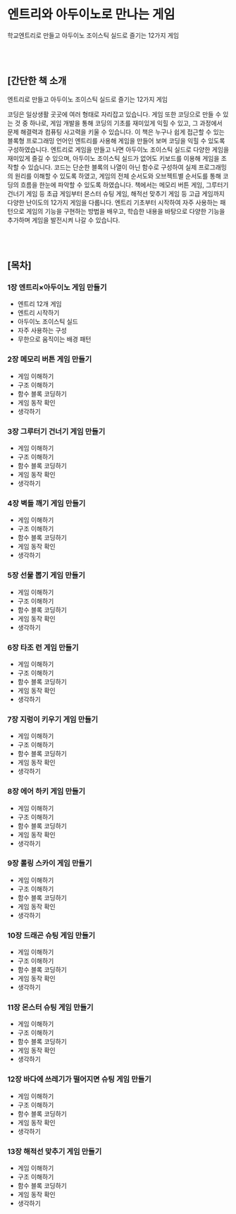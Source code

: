 # 엔트리와 아두이노로 만나는 게임 
학교엔트리로 만들고 아두이노 조이스틱 실드로 즐기는 12가지 게임

<br><br>
## [간단한 책 소개
엔트리로 만들고 아두이노 조이스틱 실드로 즐기는 12가지 게임

코딩은 일상생활 곳곳에 여러 형태로 자리잡고 있습니다. 게임 또한 코딩으로 만들 수 있는 것 중 하나로, 게임 개발을 통해 코딩의 기초를 재미있게 익힐 수 있고, 그 과정에서 문제 해결력과 컴퓨팅 사고력을 키울 수 있습니다.
이 책은 누구나 쉽게 접근할 수 있는 블록형 프로그래밍 언어인 엔트리를 사용해 게임을 만들어 보며 코딩을 익힐 수 있도록 구성하였습니다. 엔트리로 게임을 만들고 나면 아두이노 조이스틱 실드로 다양한 게임을 재미있게 즐길 수 있으며, 아두이노 조이스틱 실드가 없어도 키보드를 이용해 게임을 조작할 수 있습니다. 코드는 단순한 블록의 나열이 아닌 함수로 구성하여 실제 프로그래밍의 원리를 이해할 수 있도록 하였고, 게임의 전체 순서도와 오브젝트별 순서도를 통해 코딩의 흐름을 한눈에 파악할 수 있도록 하였습니다.
책에서는 메모리 버튼 게임, 그루터기 건너기 게임 등 초급 게임부터 몬스터 슈팅 게임, 해적선 맞추기 게임 등 고급 게임까지 다양한 난이도의 12가지 게임을 다룹니다. 엔트리 기초부터 시작하여 자주 사용하는 패턴으로 게임의 기능을 구현하는 방법을 배우고, 학습한 내용을 바탕으로 다양한 기능을 추가하며 게임을 발전시켜 나갈 수 있습니다.


<br><br>  
## [목차]  
### 1장 엔트리×아두이노 게임 만들기
- 엔트리 12개 게임
- 엔트리 시작하기
- 아두이노 조이스틱 실드
- 자주 사용하는 구성
- 무한으로 움직이는 배경 패턴

### 2장 메모리 버튼 게임 만들기
- 게임 이해하기
- 구조 이해하기
- 함수 블록 코딩하기
- 게임 동작 확인
- 생각하기

### 3장 그루터기 건너기 게임 만들기
- 게임 이해하기
- 구조 이해하기
- 함수 블록 코딩하기
- 게임 동작 확인
- 생각하기

### 4장 벽돌 깨기 게임 만들기
- 게임 이해하기
- 구조 이해하기
- 함수 블록 코딩하기
- 게임 동작 확인
- 생각하기

### 5장 선물 뽑기 게임 만들기
- 게임 이해하기
- 구조 이해하기
- 함수 블록 코딩하기
- 게임 동작 확인
- 생각하기

### 6장 타조 런 게임 만들기
- 게임 이해하기
- 구조 이해하기
- 함수 블록 코딩하기
- 게임 동작 확인
- 생각하기

### 7장 지렁이 키우기 게임 만들기
- 게임 이해하기
- 구조 이해하기
- 함수 블록 코딩하기
- 게임 동작 확인
- 생각하기

### 8장 에어 하키 게임 만들기
- 게임 이해하기
- 구조 이해하기
- 함수 블록 코딩하기
- 게임 동작 확인
- 생각하기

### 9장 롤링 스카이 게임 만들기
- 게임 이해하기
- 구조 이해하기
- 함수 블록 코딩하기
- 게임 동작 확인
- 생각하기

### 10장 드래곤 슈팅 게임 만들기
- 게임 이해하기
- 구조 이해하기
- 함수 블록 코딩하기
- 게임 동작 확인
- 생각하기

### 11장 몬스터 슈팅 게임 만들기
- 게임 이해하기
- 구조 이해하기
- 함수 블록 코딩하기
- 게임 동작 확인
- 생각하기

### 12장 바다에 쓰레기가 떨어지면 슈팅 게임 만들기
- 게임 이해하기
- 구조 이해하기
- 함수 블록 코딩하기
- 게임 동작 확인
- 생각하기

### 13장 해적선 맞추기 게임 만들기
- 게임 이해하기
- 구조 이해하기
- 함수 블록 코딩하기
- 게임 동작 확인
- 생각하기

